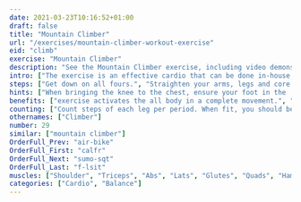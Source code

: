 ```yaml
---
date: 2021-03-23T10:16:52+01:00
draft: false
title: "Mountain Climber"
url: "/exercises/mountain-climber-workout-exercise"
eid: "climb"
exercise: "Mountain Climber"
description: "See the Mountain Climber exercise, including video demonstration, instructions on how-to perform, benefits, activated body parts and related exercises."
intro: ["The exercise is an effective cardio that can be done in-house, in any small place. The exercise also works many muscles on legs, core and upper body."]
steps: ["Get down on all fours.", "Straighten your arms, legs and core so that you stay in a plank position.", "Bend one knee, bringing it close to the chest.", "Extend that leg again and place the foot in the ground.", "This is one repetition. Bend the alternate leg, bringing the knee, again to the chest.", "Again extend, and repeat the intended number of repetitions."]
hints: ["When bringing the knee to the chest, ensure your foot in the  air, without touching the ground.", "Keep your back straight, not curved."]
benefits: ["exercise activates the all body in a complete movement.", "A single minute is enough to pump your heart beat."]
counting: ["Count steps of each leg per period. When fit, you should be able to do the exercise at least for one minute.", "Arrange a ratio between steps and distance climbing in the mountain. Say 80cm per step. 375 represents the Eiffel Tower, 11 061 the Everest."]
othernames: ["Climber"]
number: 29
similar: ["mountain climber"]
OrderFull_Prev: "air-bike"
OrderFull_First: "calfr"
OrderFull_Next: "sumo-sqt"
OrderFull_Last: "f-lsit"
muscles: ["Shoulder", "Triceps", "Abs", "Lats", "Glutes", "Quads", "Hamstring"]
categories: ["Cardio", "Balance"]
---
```

